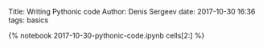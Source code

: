Title: Writing Pythonic code
Author: Denis Sergeev
date: 2017-10-30 16:36
tags: basics

{% notebook 2017-10-30-pythonic-code.ipynb cells[2:] %}
